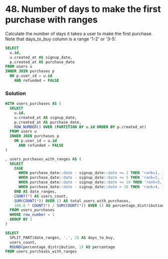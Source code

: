 # 48. Number of days to make the first purchase with ranges 

Calculate the number of days it takes a user to make the first purchase. Note that days_to_buy column is a range '1-2' or '3-5'.

```sql
SELECT 
  u.id,
  u.created_at AS signup_date,
  p.created_at AS purchase_date
FROM users u
INNER JOIN purchases p
  ON p.user_id = u.id
    AND refunded = FALSE
```

### Solution

```sql
WITH users_purchases AS (
  SELECT 
    u.id,
    u.created_at AS signup_date,
    p.created_at AS purchase_date,
    ROW_NUMBER() OVER (PARTITION BY u.id ORDER BY p.created_at)
  FROM users u
  INNER JOIN purchases p
    ON p.user_id = u.id
      AND refunded = FALSE
)

, users_purchases_with_ranges AS (
  SELECT 
    CASE 
      WHEN purchase_date::date - signup_date::date <= 2 THEN 'rank=1, 1 - 2'
      WHEN purchase_date::date - signup_date::date <= 5 THEN 'rank=2, 3 - 5'
      WHEN purchase_date::date - signup_date::date <= 10 THEN 'rank=3, 5 - 10'
      WHEN purchase_date::date - signup_date::date > 10 THEN 'rank=4, 10+'
    END AS date_ranges,
    COUNT(*) AS users_count,
    SUM(COUNT(*)) OVER () AS total_users_with_purchases,
    100.0 * COUNT(*) / SUM(COUNT(*)) OVER () AS percentage_distribution
  FROM users_purchases
  WHERE row_number = 1
  GROUP BY 1
)

SELECT 
  SPLIT_PART(date_ranges, ',', 2) AS days_to_buy,
  users_count,
  ROUND(percentage_distribution, 1) AS percentage
FROM users_purchases_with_ranges
```